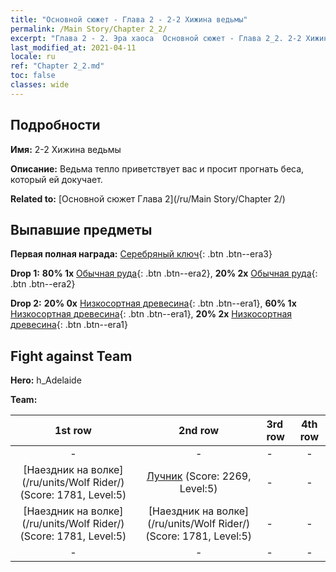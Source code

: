 ```yaml
---
title: "Основной сюжет - Глава 2 - 2-2 Хижина ведьмы"
permalink: /Main Story/Chapter 2_2/
excerpt: "Глава 2 - 2. Эра хаоса  Основной сюжет - Глава 2_2. 2-2 Хижина ведьмы"
last_modified_at: 2021-04-11
locale: ru
ref: "Chapter 2_2.md"
toc: false
classes: wide
---
```


## Подробности

 **Имя:** 2-2 Хижина ведьмы

 **Описание:** Ведьма тепло приветствует вас и просит прогнать беса, который ей докучает.

 **Related to:** [Основной сюжет Глава 2](/ru/Main Story/Chapter 2/)

## Выпавшие предметы

 **Первая полная награда:** [Серебряный ключ](/ru/Items/con_693/){: .btn .btn--era3}

 **Drop 1:** **80% 1x** [Обычная руда](/ru/Items/mat_6/){: .btn .btn--era2}, **20% 2x** [Обычная руда](/ru/Items/mat_6/){: .btn .btn--era2}

 **Drop 2:** **20% 0x** [Низкосортная древесина](/ru/Items/mat_1/){: .btn .btn--era1}, **60% 1x** [Низкосортная древесина](/ru/Items/mat_1/){: .btn .btn--era1}, **20% 2x** [Низкосортная древесина](/ru/Items/mat_1/){: .btn .btn--era1}


## Fight against Team
 **Hero:** h_Adelaide

 **Team:**


  | 1st row | 2nd row | 3rd row | 4th row |
  |:----:|:----:|:----|:----:|
  | - | - | - | - |
  | [Наездник на волке](/ru/units/Wolf Rider/) (Score: 1781, Level:5)  | [Лучник](/ru/units/Marksman/) (Score: 2269, Level:5)  | - | - |
  | [Наездник на волке](/ru/units/Wolf Rider/) (Score: 1781, Level:5)  | [Наездник на волке](/ru/units/Wolf Rider/) (Score: 1781, Level:5)  | - | - |
  | - | - | - | - |


